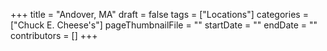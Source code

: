 +++
title = "Andover, MA"
draft = false
tags = ["Locations"]
categories = ["Chuck E. Cheese's"]
pageThumbnailFile = ""
startDate = ""
endDate = ""
contributors = []
+++
